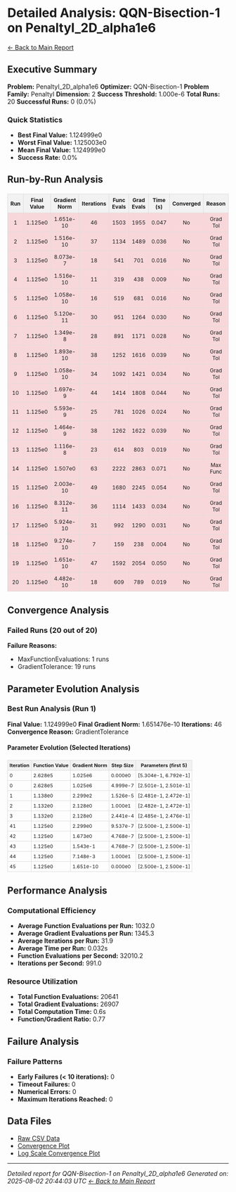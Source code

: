 # Detailed Analysis: QQN-Bisection-1 on PenaltyI_2D_alpha1e6
[← Back to Main Report](benchmark_report.md)
## Executive Summary
**Problem:** PenaltyI_2D_alpha1e6
**Optimizer:** QQN-Bisection-1
**Problem Family:** PenaltyI
**Dimension:** 2
**Success Threshold:** 1.000e-6
**Total Runs:** 20
**Successful Runs:** 0 (0.0%)

### Quick Statistics
* **Best Final Value:** 1.124999e0
* **Worst Final Value:** 1.125003e0
* **Mean Final Value:** 1.124999e0
* **Success Rate:** 0.0%


## Run-by-Run Analysis
<table style="border-collapse: collapse; width: 100%; margin: 20px 0; font-size: 12px;">
<tr style="background-color: #f2f2f2;">
<th style="border: 1px solid #ddd; padding: 6px; text-align: center;">Run</th>
<th style="border: 1px solid #ddd; padding: 6px; text-align: center;">Final Value</th>
<th style="border: 1px solid #ddd; padding: 6px; text-align: center;">Gradient Norm</th>
<th style="border: 1px solid #ddd; padding: 6px; text-align: center;">Iterations</th>
<th style="border: 1px solid #ddd; padding: 6px; text-align: center;">Func Evals</th>
<th style="border: 1px solid #ddd; padding: 6px; text-align: center;">Grad Evals</th>
<th style="border: 1px solid #ddd; padding: 6px; text-align: center;">Time (s)</th>
<th style="border: 1px solid #ddd; padding: 6px; text-align: center;">Converged</th>
<th style="border: 1px solid #ddd; padding: 6px; text-align: center;">Reason</th>
</tr>
<tr style="background-color: #f8d7da;">
<td style="border: 1px solid #ddd; padding: 6px; text-align: center;">1</td>
<td style="border: 1px solid #ddd; padding: 6px; text-align: center;">1.125e0</td>
<td style="border: 1px solid #ddd; padding: 6px; text-align: center;">1.651e-10</td>
<td style="border: 1px solid #ddd; padding: 6px; text-align: center;">46</td>
<td style="border: 1px solid #ddd; padding: 6px; text-align: center;">1503</td>
<td style="border: 1px solid #ddd; padding: 6px; text-align: center;">1955</td>
<td style="border: 1px solid #ddd; padding: 6px; text-align: center;">0.047</td>
<td style="border: 1px solid #ddd; padding: 6px; text-align: center;">No</td>
<td style="border: 1px solid #ddd; padding: 6px; text-align: center;">Grad Tol</td>
</tr>
<tr style="background-color: #f8d7da;">
<td style="border: 1px solid #ddd; padding: 6px; text-align: center;">2</td>
<td style="border: 1px solid #ddd; padding: 6px; text-align: center;">1.125e0</td>
<td style="border: 1px solid #ddd; padding: 6px; text-align: center;">1.516e-10</td>
<td style="border: 1px solid #ddd; padding: 6px; text-align: center;">37</td>
<td style="border: 1px solid #ddd; padding: 6px; text-align: center;">1134</td>
<td style="border: 1px solid #ddd; padding: 6px; text-align: center;">1489</td>
<td style="border: 1px solid #ddd; padding: 6px; text-align: center;">0.036</td>
<td style="border: 1px solid #ddd; padding: 6px; text-align: center;">No</td>
<td style="border: 1px solid #ddd; padding: 6px; text-align: center;">Grad Tol</td>
</tr>
<tr style="background-color: #f8d7da;">
<td style="border: 1px solid #ddd; padding: 6px; text-align: center;">3</td>
<td style="border: 1px solid #ddd; padding: 6px; text-align: center;">1.125e0</td>
<td style="border: 1px solid #ddd; padding: 6px; text-align: center;">8.073e-7</td>
<td style="border: 1px solid #ddd; padding: 6px; text-align: center;">18</td>
<td style="border: 1px solid #ddd; padding: 6px; text-align: center;">541</td>
<td style="border: 1px solid #ddd; padding: 6px; text-align: center;">701</td>
<td style="border: 1px solid #ddd; padding: 6px; text-align: center;">0.016</td>
<td style="border: 1px solid #ddd; padding: 6px; text-align: center;">No</td>
<td style="border: 1px solid #ddd; padding: 6px; text-align: center;">Grad Tol</td>
</tr>
<tr style="background-color: #f8d7da;">
<td style="border: 1px solid #ddd; padding: 6px; text-align: center;">4</td>
<td style="border: 1px solid #ddd; padding: 6px; text-align: center;">1.125e0</td>
<td style="border: 1px solid #ddd; padding: 6px; text-align: center;">1.516e-10</td>
<td style="border: 1px solid #ddd; padding: 6px; text-align: center;">11</td>
<td style="border: 1px solid #ddd; padding: 6px; text-align: center;">319</td>
<td style="border: 1px solid #ddd; padding: 6px; text-align: center;">438</td>
<td style="border: 1px solid #ddd; padding: 6px; text-align: center;">0.009</td>
<td style="border: 1px solid #ddd; padding: 6px; text-align: center;">No</td>
<td style="border: 1px solid #ddd; padding: 6px; text-align: center;">Grad Tol</td>
</tr>
<tr style="background-color: #f8d7da;">
<td style="border: 1px solid #ddd; padding: 6px; text-align: center;">5</td>
<td style="border: 1px solid #ddd; padding: 6px; text-align: center;">1.125e0</td>
<td style="border: 1px solid #ddd; padding: 6px; text-align: center;">1.058e-10</td>
<td style="border: 1px solid #ddd; padding: 6px; text-align: center;">16</td>
<td style="border: 1px solid #ddd; padding: 6px; text-align: center;">519</td>
<td style="border: 1px solid #ddd; padding: 6px; text-align: center;">681</td>
<td style="border: 1px solid #ddd; padding: 6px; text-align: center;">0.016</td>
<td style="border: 1px solid #ddd; padding: 6px; text-align: center;">No</td>
<td style="border: 1px solid #ddd; padding: 6px; text-align: center;">Grad Tol</td>
</tr>
<tr style="background-color: #f8d7da;">
<td style="border: 1px solid #ddd; padding: 6px; text-align: center;">6</td>
<td style="border: 1px solid #ddd; padding: 6px; text-align: center;">1.125e0</td>
<td style="border: 1px solid #ddd; padding: 6px; text-align: center;">5.120e-11</td>
<td style="border: 1px solid #ddd; padding: 6px; text-align: center;">30</td>
<td style="border: 1px solid #ddd; padding: 6px; text-align: center;">951</td>
<td style="border: 1px solid #ddd; padding: 6px; text-align: center;">1264</td>
<td style="border: 1px solid #ddd; padding: 6px; text-align: center;">0.030</td>
<td style="border: 1px solid #ddd; padding: 6px; text-align: center;">No</td>
<td style="border: 1px solid #ddd; padding: 6px; text-align: center;">Grad Tol</td>
</tr>
<tr style="background-color: #f8d7da;">
<td style="border: 1px solid #ddd; padding: 6px; text-align: center;">7</td>
<td style="border: 1px solid #ddd; padding: 6px; text-align: center;">1.125e0</td>
<td style="border: 1px solid #ddd; padding: 6px; text-align: center;">1.349e-8</td>
<td style="border: 1px solid #ddd; padding: 6px; text-align: center;">28</td>
<td style="border: 1px solid #ddd; padding: 6px; text-align: center;">891</td>
<td style="border: 1px solid #ddd; padding: 6px; text-align: center;">1171</td>
<td style="border: 1px solid #ddd; padding: 6px; text-align: center;">0.028</td>
<td style="border: 1px solid #ddd; padding: 6px; text-align: center;">No</td>
<td style="border: 1px solid #ddd; padding: 6px; text-align: center;">Grad Tol</td>
</tr>
<tr style="background-color: #f8d7da;">
<td style="border: 1px solid #ddd; padding: 6px; text-align: center;">8</td>
<td style="border: 1px solid #ddd; padding: 6px; text-align: center;">1.125e0</td>
<td style="border: 1px solid #ddd; padding: 6px; text-align: center;">1.893e-10</td>
<td style="border: 1px solid #ddd; padding: 6px; text-align: center;">38</td>
<td style="border: 1px solid #ddd; padding: 6px; text-align: center;">1252</td>
<td style="border: 1px solid #ddd; padding: 6px; text-align: center;">1616</td>
<td style="border: 1px solid #ddd; padding: 6px; text-align: center;">0.039</td>
<td style="border: 1px solid #ddd; padding: 6px; text-align: center;">No</td>
<td style="border: 1px solid #ddd; padding: 6px; text-align: center;">Grad Tol</td>
</tr>
<tr style="background-color: #f8d7da;">
<td style="border: 1px solid #ddd; padding: 6px; text-align: center;">9</td>
<td style="border: 1px solid #ddd; padding: 6px; text-align: center;">1.125e0</td>
<td style="border: 1px solid #ddd; padding: 6px; text-align: center;">1.058e-10</td>
<td style="border: 1px solid #ddd; padding: 6px; text-align: center;">34</td>
<td style="border: 1px solid #ddd; padding: 6px; text-align: center;">1092</td>
<td style="border: 1px solid #ddd; padding: 6px; text-align: center;">1421</td>
<td style="border: 1px solid #ddd; padding: 6px; text-align: center;">0.034</td>
<td style="border: 1px solid #ddd; padding: 6px; text-align: center;">No</td>
<td style="border: 1px solid #ddd; padding: 6px; text-align: center;">Grad Tol</td>
</tr>
<tr style="background-color: #f8d7da;">
<td style="border: 1px solid #ddd; padding: 6px; text-align: center;">10</td>
<td style="border: 1px solid #ddd; padding: 6px; text-align: center;">1.125e0</td>
<td style="border: 1px solid #ddd; padding: 6px; text-align: center;">1.697e-9</td>
<td style="border: 1px solid #ddd; padding: 6px; text-align: center;">44</td>
<td style="border: 1px solid #ddd; padding: 6px; text-align: center;">1414</td>
<td style="border: 1px solid #ddd; padding: 6px; text-align: center;">1808</td>
<td style="border: 1px solid #ddd; padding: 6px; text-align: center;">0.044</td>
<td style="border: 1px solid #ddd; padding: 6px; text-align: center;">No</td>
<td style="border: 1px solid #ddd; padding: 6px; text-align: center;">Grad Tol</td>
</tr>
<tr style="background-color: #f8d7da;">
<td style="border: 1px solid #ddd; padding: 6px; text-align: center;">11</td>
<td style="border: 1px solid #ddd; padding: 6px; text-align: center;">1.125e0</td>
<td style="border: 1px solid #ddd; padding: 6px; text-align: center;">5.593e-9</td>
<td style="border: 1px solid #ddd; padding: 6px; text-align: center;">25</td>
<td style="border: 1px solid #ddd; padding: 6px; text-align: center;">781</td>
<td style="border: 1px solid #ddd; padding: 6px; text-align: center;">1026</td>
<td style="border: 1px solid #ddd; padding: 6px; text-align: center;">0.024</td>
<td style="border: 1px solid #ddd; padding: 6px; text-align: center;">No</td>
<td style="border: 1px solid #ddd; padding: 6px; text-align: center;">Grad Tol</td>
</tr>
<tr style="background-color: #f8d7da;">
<td style="border: 1px solid #ddd; padding: 6px; text-align: center;">12</td>
<td style="border: 1px solid #ddd; padding: 6px; text-align: center;">1.125e0</td>
<td style="border: 1px solid #ddd; padding: 6px; text-align: center;">1.464e-9</td>
<td style="border: 1px solid #ddd; padding: 6px; text-align: center;">38</td>
<td style="border: 1px solid #ddd; padding: 6px; text-align: center;">1262</td>
<td style="border: 1px solid #ddd; padding: 6px; text-align: center;">1622</td>
<td style="border: 1px solid #ddd; padding: 6px; text-align: center;">0.039</td>
<td style="border: 1px solid #ddd; padding: 6px; text-align: center;">No</td>
<td style="border: 1px solid #ddd; padding: 6px; text-align: center;">Grad Tol</td>
</tr>
<tr style="background-color: #f8d7da;">
<td style="border: 1px solid #ddd; padding: 6px; text-align: center;">13</td>
<td style="border: 1px solid #ddd; padding: 6px; text-align: center;">1.125e0</td>
<td style="border: 1px solid #ddd; padding: 6px; text-align: center;">1.116e-8</td>
<td style="border: 1px solid #ddd; padding: 6px; text-align: center;">23</td>
<td style="border: 1px solid #ddd; padding: 6px; text-align: center;">614</td>
<td style="border: 1px solid #ddd; padding: 6px; text-align: center;">803</td>
<td style="border: 1px solid #ddd; padding: 6px; text-align: center;">0.019</td>
<td style="border: 1px solid #ddd; padding: 6px; text-align: center;">No</td>
<td style="border: 1px solid #ddd; padding: 6px; text-align: center;">Grad Tol</td>
</tr>
<tr style="background-color: #f8d7da;">
<td style="border: 1px solid #ddd; padding: 6px; text-align: center;">14</td>
<td style="border: 1px solid #ddd; padding: 6px; text-align: center;">1.125e0</td>
<td style="border: 1px solid #ddd; padding: 6px; text-align: center;">1.507e0</td>
<td style="border: 1px solid #ddd; padding: 6px; text-align: center;">63</td>
<td style="border: 1px solid #ddd; padding: 6px; text-align: center;">2222</td>
<td style="border: 1px solid #ddd; padding: 6px; text-align: center;">2863</td>
<td style="border: 1px solid #ddd; padding: 6px; text-align: center;">0.071</td>
<td style="border: 1px solid #ddd; padding: 6px; text-align: center;">No</td>
<td style="border: 1px solid #ddd; padding: 6px; text-align: center;">Max Func</td>
</tr>
<tr style="background-color: #f8d7da;">
<td style="border: 1px solid #ddd; padding: 6px; text-align: center;">15</td>
<td style="border: 1px solid #ddd; padding: 6px; text-align: center;">1.125e0</td>
<td style="border: 1px solid #ddd; padding: 6px; text-align: center;">2.003e-10</td>
<td style="border: 1px solid #ddd; padding: 6px; text-align: center;">49</td>
<td style="border: 1px solid #ddd; padding: 6px; text-align: center;">1680</td>
<td style="border: 1px solid #ddd; padding: 6px; text-align: center;">2245</td>
<td style="border: 1px solid #ddd; padding: 6px; text-align: center;">0.054</td>
<td style="border: 1px solid #ddd; padding: 6px; text-align: center;">No</td>
<td style="border: 1px solid #ddd; padding: 6px; text-align: center;">Grad Tol</td>
</tr>
<tr style="background-color: #f8d7da;">
<td style="border: 1px solid #ddd; padding: 6px; text-align: center;">16</td>
<td style="border: 1px solid #ddd; padding: 6px; text-align: center;">1.125e0</td>
<td style="border: 1px solid #ddd; padding: 6px; text-align: center;">8.312e-11</td>
<td style="border: 1px solid #ddd; padding: 6px; text-align: center;">36</td>
<td style="border: 1px solid #ddd; padding: 6px; text-align: center;">1114</td>
<td style="border: 1px solid #ddd; padding: 6px; text-align: center;">1433</td>
<td style="border: 1px solid #ddd; padding: 6px; text-align: center;">0.034</td>
<td style="border: 1px solid #ddd; padding: 6px; text-align: center;">No</td>
<td style="border: 1px solid #ddd; padding: 6px; text-align: center;">Grad Tol</td>
</tr>
<tr style="background-color: #f8d7da;">
<td style="border: 1px solid #ddd; padding: 6px; text-align: center;">17</td>
<td style="border: 1px solid #ddd; padding: 6px; text-align: center;">1.125e0</td>
<td style="border: 1px solid #ddd; padding: 6px; text-align: center;">5.924e-10</td>
<td style="border: 1px solid #ddd; padding: 6px; text-align: center;">31</td>
<td style="border: 1px solid #ddd; padding: 6px; text-align: center;">992</td>
<td style="border: 1px solid #ddd; padding: 6px; text-align: center;">1290</td>
<td style="border: 1px solid #ddd; padding: 6px; text-align: center;">0.031</td>
<td style="border: 1px solid #ddd; padding: 6px; text-align: center;">No</td>
<td style="border: 1px solid #ddd; padding: 6px; text-align: center;">Grad Tol</td>
</tr>
<tr style="background-color: #f8d7da;">
<td style="border: 1px solid #ddd; padding: 6px; text-align: center;">18</td>
<td style="border: 1px solid #ddd; padding: 6px; text-align: center;">1.125e0</td>
<td style="border: 1px solid #ddd; padding: 6px; text-align: center;">9.274e-10</td>
<td style="border: 1px solid #ddd; padding: 6px; text-align: center;">7</td>
<td style="border: 1px solid #ddd; padding: 6px; text-align: center;">159</td>
<td style="border: 1px solid #ddd; padding: 6px; text-align: center;">238</td>
<td style="border: 1px solid #ddd; padding: 6px; text-align: center;">0.004</td>
<td style="border: 1px solid #ddd; padding: 6px; text-align: center;">No</td>
<td style="border: 1px solid #ddd; padding: 6px; text-align: center;">Grad Tol</td>
</tr>
<tr style="background-color: #f8d7da;">
<td style="border: 1px solid #ddd; padding: 6px; text-align: center;">19</td>
<td style="border: 1px solid #ddd; padding: 6px; text-align: center;">1.125e0</td>
<td style="border: 1px solid #ddd; padding: 6px; text-align: center;">1.651e-10</td>
<td style="border: 1px solid #ddd; padding: 6px; text-align: center;">47</td>
<td style="border: 1px solid #ddd; padding: 6px; text-align: center;">1592</td>
<td style="border: 1px solid #ddd; padding: 6px; text-align: center;">2054</td>
<td style="border: 1px solid #ddd; padding: 6px; text-align: center;">0.050</td>
<td style="border: 1px solid #ddd; padding: 6px; text-align: center;">No</td>
<td style="border: 1px solid #ddd; padding: 6px; text-align: center;">Grad Tol</td>
</tr>
<tr style="background-color: #f8d7da;">
<td style="border: 1px solid #ddd; padding: 6px; text-align: center;">20</td>
<td style="border: 1px solid #ddd; padding: 6px; text-align: center;">1.125e0</td>
<td style="border: 1px solid #ddd; padding: 6px; text-align: center;">4.482e-10</td>
<td style="border: 1px solid #ddd; padding: 6px; text-align: center;">18</td>
<td style="border: 1px solid #ddd; padding: 6px; text-align: center;">609</td>
<td style="border: 1px solid #ddd; padding: 6px; text-align: center;">789</td>
<td style="border: 1px solid #ddd; padding: 6px; text-align: center;">0.019</td>
<td style="border: 1px solid #ddd; padding: 6px; text-align: center;">No</td>
<td style="border: 1px solid #ddd; padding: 6px; text-align: center;">Grad Tol</td>
</tr>
</table>

## Convergence Analysis

### Failed Runs (20 out of 20)

**Failure Reasons:**
- MaxFunctionEvaluations: 1 runs
- GradientTolerance: 19 runs

## Parameter Evolution Analysis

### Best Run Analysis (Run 1)
**Final Value:** 1.124999e0
**Final Gradient Norm:** 1.651476e-10
**Iterations:** 46
**Convergence Reason:** GradientTolerance

#### Parameter Evolution (Selected Iterations)

<table style="border-collapse: collapse; width: 100%; margin: 20px 0; font-size: 11px;">
<tr style="background-color: #f2f2f2;">
<th style="border: 1px solid #ddd; padding: 4px;">Iteration</th>
<th style="border: 1px solid #ddd; padding: 4px;">Function Value</th>
<th style="border: 1px solid #ddd; padding: 4px;">Gradient Norm</th>
<th style="border: 1px solid #ddd; padding: 4px;">Step Size</th>
<th style="border: 1px solid #ddd; padding: 4px;">Parameters (first 5)</th>
</tr>
<tr><td style="border: 1px solid #ddd; padding: 4px;">0</td><td style="border: 1px solid #ddd; padding: 4px;">2.628e5</td><td style="border: 1px solid #ddd; padding: 4px;">1.025e6</td><td style="border: 1px solid #ddd; padding: 4px;">0.000e0</td><td style="border: 1px solid #ddd; padding: 4px;">[5.304e-1, 6.792e-1]</td></tr>
<tr><td style="border: 1px solid #ddd; padding: 4px;">0</td><td style="border: 1px solid #ddd; padding: 4px;">2.628e5</td><td style="border: 1px solid #ddd; padding: 4px;">1.025e6</td><td style="border: 1px solid #ddd; padding: 4px;">4.999e-7</td><td style="border: 1px solid #ddd; padding: 4px;">[2.501e-1, 2.501e-1]</td></tr>
<tr><td style="border: 1px solid #ddd; padding: 4px;">1</td><td style="border: 1px solid #ddd; padding: 4px;">1.138e0</td><td style="border: 1px solid #ddd; padding: 4px;">2.299e2</td><td style="border: 1px solid #ddd; padding: 4px;">1.526e-5</td><td style="border: 1px solid #ddd; padding: 4px;">[2.481e-1, 2.472e-1]</td></tr>
<tr><td style="border: 1px solid #ddd; padding: 4px;">2</td><td style="border: 1px solid #ddd; padding: 4px;">1.132e0</td><td style="border: 1px solid #ddd; padding: 4px;">2.128e0</td><td style="border: 1px solid #ddd; padding: 4px;">1.000e1</td><td style="border: 1px solid #ddd; padding: 4px;">[2.482e-1, 2.472e-1]</td></tr>
<tr><td style="border: 1px solid #ddd; padding: 4px;">3</td><td style="border: 1px solid #ddd; padding: 4px;">1.132e0</td><td style="border: 1px solid #ddd; padding: 4px;">2.128e0</td><td style="border: 1px solid #ddd; padding: 4px;">2.441e-4</td><td style="border: 1px solid #ddd; padding: 4px;">[2.485e-1, 2.476e-1]</td></tr>
<tr><td style="border: 1px solid #ddd; padding: 4px;">41</td><td style="border: 1px solid #ddd; padding: 4px;">1.125e0</td><td style="border: 1px solid #ddd; padding: 4px;">2.299e0</td><td style="border: 1px solid #ddd; padding: 4px;">9.537e-7</td><td style="border: 1px solid #ddd; padding: 4px;">[2.500e-1, 2.500e-1]</td></tr>
<tr><td style="border: 1px solid #ddd; padding: 4px;">42</td><td style="border: 1px solid #ddd; padding: 4px;">1.125e0</td><td style="border: 1px solid #ddd; padding: 4px;">1.673e0</td><td style="border: 1px solid #ddd; padding: 4px;">4.768e-7</td><td style="border: 1px solid #ddd; padding: 4px;">[2.500e-1, 2.500e-1]</td></tr>
<tr><td style="border: 1px solid #ddd; padding: 4px;">43</td><td style="border: 1px solid #ddd; padding: 4px;">1.125e0</td><td style="border: 1px solid #ddd; padding: 4px;">1.543e-1</td><td style="border: 1px solid #ddd; padding: 4px;">4.768e-7</td><td style="border: 1px solid #ddd; padding: 4px;">[2.500e-1, 2.500e-1]</td></tr>
<tr><td style="border: 1px solid #ddd; padding: 4px;">44</td><td style="border: 1px solid #ddd; padding: 4px;">1.125e0</td><td style="border: 1px solid #ddd; padding: 4px;">7.148e-3</td><td style="border: 1px solid #ddd; padding: 4px;">1.000e1</td><td style="border: 1px solid #ddd; padding: 4px;">[2.500e-1, 2.500e-1]</td></tr>
<tr><td style="border: 1px solid #ddd; padding: 4px;">45</td><td style="border: 1px solid #ddd; padding: 4px;">1.125e0</td><td style="border: 1px solid #ddd; padding: 4px;">1.651e-10</td><td style="border: 1px solid #ddd; padding: 4px;">0.000e0</td><td style="border: 1px solid #ddd; padding: 4px;">[2.500e-1, 2.500e-1]</td></tr>
</table>

## Performance Analysis

### Computational Efficiency
- **Average Function Evaluations per Run:** 1032.0
- **Average Gradient Evaluations per Run:** 1345.3
- **Average Iterations per Run:** 31.9
- **Average Time per Run:** 0.032s
- **Function Evaluations per Second:** 32010.2
- **Iterations per Second:** 991.0
### Resource Utilization
- **Total Function Evaluations:** 20641
- **Total Gradient Evaluations:** 26907
- **Total Computation Time:** 0.6s
- **Function/Gradient Ratio:** 0.77
## Failure Analysis

### Failure Patterns
- **Early Failures (< 10 iterations):** 0
- **Timeout Failures:** 0
- **Numerical Errors:** 0
- **Maximum Iterations Reached:** 0


## Data Files
* [Raw CSV Data](../data/problems/PenaltyI_2D_alpha1e6_results.csv)
* [Convergence Plot](../plots/PenaltyI_2D_alpha1e6.png)
* [Log Scale Convergence Plot](../plots/PenaltyI_2D_alpha1e6_log.png)


---
*Detailed report for QQN-Bisection-1 on PenaltyI_2D_alpha1e6*
*Generated on: 2025-08-02 20:44:03 UTC*
*[← Back to Main Report](../benchmark_report.md)*
